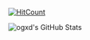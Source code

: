 [![HitCount](http://hits.dwyl.io/Naereen/badges.svg)](https://github.com/ogxd/project-curator)

![ogxd's GitHub Stats][20]

<!--GITHUB_ACTIVITY:{"rows": 5}-->

<!-- links -->
[10]: https://www.linkedin.com/in/oginiaux/
[10.2]: https://img.shields.io/badge/LinkedIn--_.svg?style=social&logo=linkedin
[20]: https://github-readme-stats.vercel.app/api?username=ogxd&count_private=true&show_icons=true&theme=tokyonight&hide=contribs
